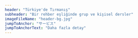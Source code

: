 ```yaml
---
header: "Türkiye'de Tırmanış"
subheader: "Bir rehber eşliğinde grup ve kişisel dersler"
imageFileName: "header-bg.jpg"
jumpToAnchor: "サービス"
jumpToAnchorText: "Daha fazla detay"
---
```

